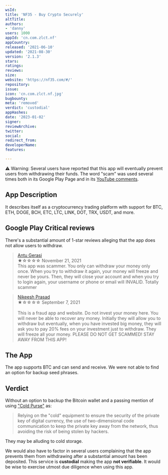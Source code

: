 ```yaml
---
wsId: 
title: 'NF35 - Buy Crypto Securely'
altTitle: 
authors:
- 'danny'
users: 1000
appId: 'cn.com.zlct.nf'
appCountry: 
released: '2021-06-10'
updated: '2021-08-30'
version: '2.1.3'
stars: 
ratings: 
reviews: 
size: 
website: 'https://nf35.com/#/'
repository: 
issue: 
icon: 'cn.com.zlct.nf.jpg'
bugbounty: 
meta: 'removed'
verdict: 'custodial'
appHashes: 
date: '2023-01-02'
signer: 
reviewArchive: 
twitter: 
social: 
redirect_from: 
developerName: 
features: 

---
```


<div class="alertBox"><div>
⚠️ Warning: Several users have reported that this app will eventually prevent users from withdrawing their funds. The word "scam" was used several times both in its Google Play Page and in its <a href="https://www.youtube.com/watch?v=5GU-NCeCcgw">YouTube comments</a>.
</div></div>

## App Description

It describes itself as a cryptocurrency trading platform with support for BTC, ETH, DOGE, BCH, ETC, LTC, LINK, DOT, TRX, USDT, and more.

## Google Play Critical reviews

There's a substantial amount of 1-star reviews alleging that the app does not allow users to withdraw.

> [Antu Gerasi](https://play.google.com/store/apps/details?id=cn.com.zlct.nf&reviewId=gp%3AAOqpTOEK7JQrhMNJAWLNmh1pGdrPD1hMEUpo8G_Zw-YouxMmX-RPhFmTYOgiESjWz_ClIkYCaJiKMHmS05eg1Xc)<br>
  ★☆☆☆☆ November 21, 2021<br>
  This app was scammer. You only can withdraw your money only once. When you try to withdraw it again, your money will freeze and never be yours. Then, they will close your account and when you try to login again, your username or phone or email will INVALID. Totally scammer
  
> [Nikeesh Prasad](https://play.google.com/store/apps/details?id=cn.com.zlct.nf&reviewId=gp%3AAOqpTOGCzD2fNadd4Qtim3KOQ7BxX6eCE47JDmSFxx7jaeGvGR2un9WE07CgcfMqHTBQTsLVR_HWdCTeXJmzBS0)<br>
  ★☆☆☆☆ September 7, 2021<br>  
  This is a fraud app and website. Do not invest your money here. You will never be able to recover any money. Initially they will allow you to withdraw but eventually, when you have invested big money, they will ask you to pay 20% fees on your investment just to withdraw. They will freeze all your money. PLEASE DO NOT GET SCAMMED! STAY AWAY FROM THIS APP!
  
## The App

The app supports BTC and can send and receive. We were not able to find an option for backup seed phrases. 

## Verdict

Without an option to backup the Bitcoin wallet and a passing mention of using ["Cold Purse"](https://nf35.com/) as:

> Relying on the "cold" equipment to ensure the security of the private key of digital currency, the use of two-dimensional code communication to keep the private key away from the network, thus avoiding the risk of being stolen by hackers.

They may be alluding to cold storage. 

We would also have to factor in several users complaining that the app prevents them from withdrawing after a substantial amount has been deposited. This service is **custodial** making the app **not verifiable**. It would be wise to exercise utmost due diligence when using this app.


